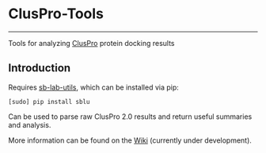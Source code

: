 # ClusPro-Tools
---
Tools for analyzing [ClusPro](https://cluspro.bu.edu/login.php) protein docking results


## Introduction

Requires [sb-lab-utils](https://bitbucket.org/bu-structure/sb-lab-utils/src/master/), which can be installed via pip:

`[sudo] pip install sblu`

Can be used to parse raw ClusPro 2.0 results and return useful summaries and analysis.

More information can be found on the [Wiki](https://github.com/akhil-jindal/ClusPro-Tools/wiki) (currently under development).